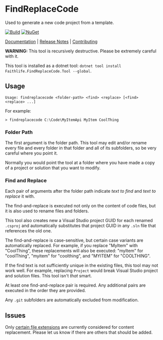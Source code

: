 # FindReplaceCode

Used to generate a new code project from a template.

[![Build](https://github.com/Faithlife/FindReplaceCode/workflows/Build/badge.svg)](https://github.com/Faithlife/FindReplaceCode/actions?query=workflow%3ABuild) [![NuGet](https://img.shields.io/nuget/v/Faithlife.FindReplaceCode.Tool.svg)](https://www.nuget.org/packages/Faithlife.FindReplaceCode.Tool)

[Documentation](https://faithlife.github.io/FindReplaceCode/) | [Release Notes](https://github.com/Faithlife/FindReplaceCode/blob/master/ReleaseNotes.md) | [Contributing](https://github.com/Faithlife/FindReplaceCode/blob/master/CONTRIBUTING.md)

**WARNING:** This tool is recursively destructive. Please be extremely careful with it.

This tool is installed as a dotnet tool: `dotnet tool install Faithlife.FindReplaceCode.Tool --global`.

## Usage

```
Usage: findreplacecode <folder-path> <find> <replace> [<find> <replace> ...]
```

For example:

```
> findreplacecode C:\Code\MyItemApi MyItem CoolThing
```

### Folder Path

The first argument is the folder path. This tool may edit and/or rename every file and every folder in that folder and all of its subfolders, so be very careful where you point it.

Normally you would point the tool at a folder where you have made a copy of a project or solution that you want to modify.

### Find and Replace

Each pair of arguments after the folder path indicate *text to find* and *text to replace* it with.

The find-and-replace is executed not only on the content of code files, but it is also used to rename files and folders.

This tool also creates new a Visual Studio project GUID for each renamed `.csproj` and automatically substitutes that project GUID in any `.sln` file that references the old one.

The find-and-replace is case-sensitive, but certain case variants are automatically replaced. For example, if you replace "MyItem" with "CoolThing", these replacements will also be executed: "myItem" for "coolThing", "myitem" for "coolthing", and "MYITEM" for "COOLTHING".

If the find text is not sufficiently unique in the existing files, this tool may not work well. For example, replacing `Project` would break Visual Studio project and solution files. This tool isn't *that* smart.

At least one find-and-replace pair is required. Any additional pairs are executed in the order they are provided.

Any `.git` subfolders are automatically excluded from modification.

## Issues

Only [certain file extensions](src/FindReplaceCode/ProgramSettings.cs) are currently considered for content replacement. Please let us know if there are others that should be added.
